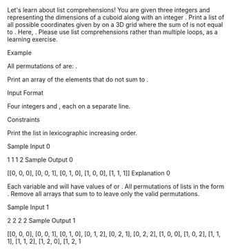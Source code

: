 Let's learn about list comprehensions! You are given three integers  and  representing the dimensions of a cuboid along with an integer . Print a list of all possible coordinates given by  on a 3D grid where the sum of  is not equal to . Here, . Please use list comprehensions rather than multiple loops, as a learning exercise.

Example




All permutations of  are:
.

Print an array of the elements that do not sum to .


Input Format

Four integers  and , each on a separate line.

Constraints

Print the list in lexicographic increasing order.

Sample Input 0

1
1
1
2
Sample Output 0

[[0, 0, 0], [0, 0, 1], [0, 1, 0], [1, 0, 0], [1, 1, 1]]
Explanation 0

Each variable  and  will have values of  or . All permutations of lists in the form .
Remove all arrays that sum to  to leave only the valid permutations.

Sample Input 1

2
2
2
2
Sample Output 1

[[0, 0, 0], [0, 0, 1], [0, 1, 0], [0, 1, 2], [0, 2, 1], [0, 2, 2], [1, 0, 0], [1, 0, 2], [1, 1, 1], [1, 1, 2], [1, 2, 0], [1, 2, 1